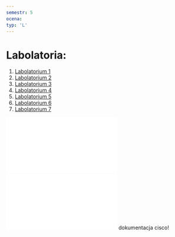 ```yaml
---
semestr: 5
ocena: 
typ: 'L'
---
```


# Labolatoria:
1. [Labolatorium 1](/Notatki/Semestr%205/Technologie%20sieciowe/Labolatoria/Labolatorium%201/Labolatorium%201.md)
2. [Labolatorium 2](/Notatki/Semestr%205/Technologie%20sieciowe/Labolatoria/Labolatorium%202/Labolatorium%202.md)
3. [Labolatorium 3](/Notatki/Semestr%205/Technologie%20sieciowe/Labolatoria/Labolatorium%203/Labolatorium%203.md)
4. [Labolatorium 4](/Notatki/Semestr%205/Technologie%20sieciowe/Labolatoria/Labolatorium%204/Labolatorium%204.md)
5. [Labolatorium 5](/Notatki/Semestr%205/Technologie%20sieciowe/Labolatoria/Labolatorium%205/Labolatorium%205.md)
6. [Labolatorium 6](/Notatki/Semestr%205/Technologie%20sieciowe/Labolatoria/Labolatorium%206/Labolatorium%206.md)
7. [Labolatorium 7](/Notatki/Semestr%205/Technologie%20sieciowe/Labolatoria/Labolatorium%207/Labolatorium%207.md)

![](/Notatki/Semestr%205/Technologie%20sieciowe/Labolatoria/Informacje%20organizacyjne.pdf)
![](/Notatki/Semestr%205/Technologie%20sieciowe/Labolatoria/Harmonogram%20Laboratorium.pdf)
dokumentacja cisco!